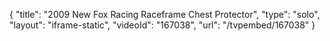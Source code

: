 {
    "title": "2009 New Fox Racing Raceframe Chest Protector",
    "type": "solo",
    "layout": "iframe-static",
    "videoId": "167038",
    "url": "\/tvpembed\/167038"
}